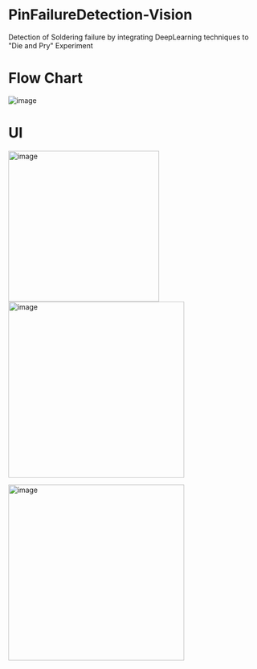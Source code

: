 # PinFailureDetection-Vision
Detection of Soldering failure by integrating DeepLearning techniques to "Die and Pry" Experiment


# Flow Chart 

![image](https://user-images.githubusercontent.com/102171203/159985580-9485f05c-81e7-45d4-bcba-3122911a927a.png)


# UI

<img width="300" alt="image" src="https://user-images.githubusercontent.com/102171203/159985997-a6af94ca-1a35-4ff8-abad-b19b70c1edfe.png">             <img width="350" alt="image" src="https://user-images.githubusercontent.com/102171203/159986073-ed717bad-ff13-48dc-9be0-295459bd6913.png">

<img width="350" alt="image" src="https://user-images.githubusercontent.com/102171203/159986117-30832c9d-9803-4501-ac13-723b76433712.png">
